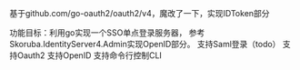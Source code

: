 基于github.com/go-oauth2/oauth2/v4，魔改了一下，实现IDToken部分

功能目标：利用go实现一个SSO单点登录服务器，
参考Skoruba.IdentityServer4.Admin实现OpenID部分。
支持Saml登录（todo）
支持Oauth2
支持OpenID
支持命令行控制CLI